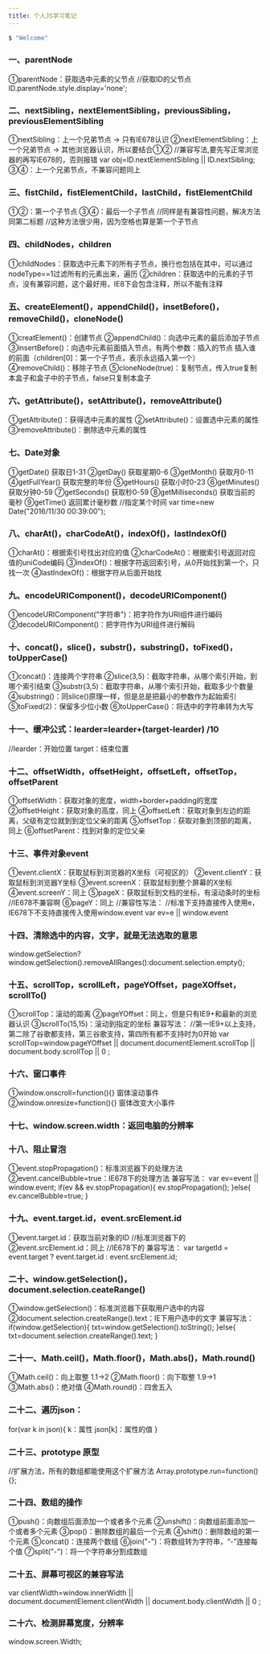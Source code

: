 ```yaml
---
title: 个人JS学习笔记
---
```


``` bash
$ "Welcome"
```

### 一、parentNode

①parentNode：获取选中元素的父节点
//获取ID的父节点
ID.parentNode.style.display='none';

### 二、nextSibling，nextElementSibling，previousSibling，previousElementSibling
①nextSibling：上一个兄弟节点	→	只有IE678认识
②nextElementSibling：上一个兄弟节点		→	其他浏览器认识，所以要结合①②
//兼容写法,要先写正常浏览器的再写IE678的，否则报错
var obj=ID.nextElementSibling || ID.nextSibling;
③④：上一个兄弟节点，不兼容问题同上

### 三、fistChild，fistElementChild，lastChild，fistElementChild
①②：第一个子节点
③④：最后一个子节点
//同样是有兼容性问题，解决方法同第二标题
//这种方法很少用，因为空格也算是第一个子节点

### 四、childNodes，children
①childNodes：获取选中元素下的所有子节点，换行也包括在其中，可以通过nodeType==1过滤所有的元素出来，遍历
②children：获取选中的元素的子节点，没有兼容问题，这个最好用，IE8下会包含注释，所以不能有注释

### 五、createElement()，appendChild()，insetBefore()，removeChild()，cloneNode()
①creatElement()：创建节点
②appendChild()：向选中元素的最后添加子节点
③insertBefore()：向选中元素前面插入节点，有两个参数：插入的节点    插入谁的前面（children[0]：第一个子节点，表示永远插入第一个）
④removeChild()：移除子节点
⑤cloneNode(true)：复制节点，传入true复制本盒子和盒子中的子节点，false只复制本盒子

### 六、getAttribute()，setAttribute()，removeAttribute()
①getAttribute()：获得选中元素的属性
②setAttribute()：设置选中元素的属性
③removeAttribute()：删除选中元素的属性

### 七、Date对象
①getDate()	获取日1-31
②getDay()	获取星期0-6
③getMonth()		获取月0-11
④getFullYear()		获取完整的年份
⑤getHours()		获取小时0-23
⑥getMinutes()	获取分钟0-59
⑦getSeconds()	获取秒0-59
⑧getMilliseconds()		获取当前的毫秒
⑨getTime()	返回累计毫秒数
//指定某个时间
var time=new Date("2016/11/30 00:39:00");

### 八、charAt()，charCodeAt()，indexOf()，lastIndexOf()
①charAt()：根据索引号找出对应的值
②charCodeAt()：根据索引号返回对应值的uniCode编码
③indexOf()：根据字符返回索引号，从0开始找到第一个，只找一次
④lastIndexOf()：根据字符从后面开始找

### 九、encodeURIComponent()，decodeURIComponent()
①encodeURIComponent("字符串")：把字符作为URI组件进行编码
②decodeURIComponent()：把字符作为URI组件进行解码

### 十、concat()，slice()，substr()，substring()，toFixed()，toUpperCase()
①concat()：连接两个字符串
②slice(3,5)：截取字符串，从哪个索引开始，到哪个索引结束
③substr(3,5)：截取字符串，从哪个索引开始，截取多少个数量
④substring()：同slice()原理一样，但是总是把最小的参数作为起始索引
⑤toFixed(2)：保留多少位小数
⑥toUpperCase()：将选中的字符串转为大写

### 十一、缓冲公式：learder=learder+(target-learder) /10 
//learder：开始位置		target：结束位置

### 十二、offsetWidth，offsetHeight，offsetLeft，offsetTop，offsetParent
①offsetWidth：获取对象的宽度，width+border+padding的宽度
②offsetHeight：获取对象的高度，同上
④offsetLeft：获取对象到左边的距离，父级有定位就到到定位父亲的距离
⑤offsetTop：获取对象到顶部的距离，同上
⑥offsetParent：找到对象的定位父亲

### 十三、事件对象event
①event.clientX：获取鼠标到浏览器的X坐标（可视区的）
②event.clientY：获取鼠标到浏览器Y坐标
③event.screenX：获取鼠标到整个屏幕的X坐标
④event.screenY：同上
⑤pageX：获取鼠标到文档的坐标，有滚动条时的坐标    //IE678不兼容啊
⑥pageY：同上
//兼容性写法：
//标准下支持直接传入使用e，IE678下不支持直接传入使用window.event
var  ev=e || window.event

### 十四、清除选中的内容，文字，就是无法选取的意思
window.getSelection?window.getSelection().removeAllRanges():document.selection.empty();

### 十五、scrollTop，scrollLeft，pageYOffset，pageXOffset，scrollTo()
①scrollTop：滚动的距离
②pageYOffset：同上，但是只有IE9+和最新的浏览器认识
③scrollTo(15,15)：滚动到指定的坐标
兼容写法：
//第一IE9+以上支持，第二除了谷歌都支持，第三谷歌支持，第四所有都不支持时为0开始
var scrollTop=window.pageYOffset || document.documentElement.scrollTop || document.body.scrollTop || 0 ;

### 十六、窗口事件
①window.onscroll=function(){}     窗体滚动事件
②window.onresize=function(){}     窗体改变大小事件

### 十七、window.screen.width：返回电脑的分辨率

### 十八、阻止冒泡
①event.stopPropagation()：标准浏览器下的处理方法
②event.cancelBubble=true：IE678下的处理方法
兼容写法：
var ev=event || window.event;
if(ev && ev.stopPropagation){
ev.stopPropagation();
}else{
ev.cancelBubble=true;
}

### 十九、event.target.id，event.srcElement.id
①event.target.id：获取当前对象的ID   //标准浏览器下的
②event.srcElement.id：同上		//IE678下的
兼容写法：
var targetId = event.target ? event.target.id : event.srcElement.id;

### 二十、window.getSelection()，document.selection.ceateRange()
①window.getSelection()：标准浏览器下获取用户选中的内容
②document.selection.createRange().text：IE下用户选中的文字
兼容写法：
if(window.getSelection){
txt=window.getSelection().toString();
}else{
txt=document.selection.createRange().text;
}

### 二十一、Math.ceil()，Math.floor()，Math.abs()，Math.round()
①Math.ceil()：向上取整		1.1→2
②Math.floor()：向下取整		1.9→1
③Math.abs()：绝对值
④Math.round()：四舍五入

### 二十二、遍历json：
for(var k in json){
k：属性
json[k]：属性的值
}

### 二十三、prototype	原型
//扩展方法，所有的数组都能使用这个扩展方法
Array.prototype.run=function(){};

### 二十四、数组的操作
①push()：向数组后面添加一个或者多个元素
②unshift()：向数组前面添加一个或者多个元素
③pop()：删除数组的最后一个元素
④shift()：删除数组的第一个元素
⑤concat()：连接两个数组
⑥join("-")：将数组转为字符串，“-”连接每个值
⑦split("-")：将一个字符串分割成数组

### 二十五、屏幕可视区的兼容写法
var clientWidth=window.innerWidth || document.documentElement.clientWidth || document.body.clientWidth || 0 ;

### 二十六、检测屏幕宽度，分辨率
window.screen.Width;





